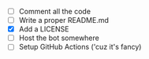 - [ ] Comment all the code
- [ ] Write a proper README.md
- [x] Add a LICENSE
- [ ] Host the bot somewhere
- [ ] Setup GitHub Actions ('cuz it's fancy)
